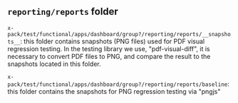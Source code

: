 ## `reporting/reports` folder

`x-pack/test/functional/apps/dashboard/group?/reporting/reports/__snapshots__`: this folder contains snapshots
(PNG files) used for PDF visual regression testing. In the testing library we use, "pdf-visual-diff", it is
necessary to convert PDF files to PNG, and compare the result to the snapshots located in this folder. 

`x-pack/test/functional/apps/dashboard/group?/reporting/reports/baseline`: this folder contains the snapshots
for PNG regression testing via "pngjs"
